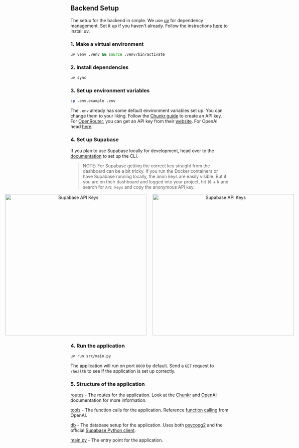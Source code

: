 ## Backend Setup

The setup for the backend in simple. We use [uv](https://docs.astral.sh/uv/) for dependency management. Set it up if you haven't already. Follow the instructions [here](https://docs.astral.sh/uv/getting-started/installation/) to install uv.

### 1. Make a virtual environment

```bash
uv venv .venv && source .venv/bin/activate
```

### 2. Install dependencies

```bash
uv sync
```

### 3. Set up environment variables

```bash
cp .env.example .env
```

The `.env` already has some default environment variables set up. You can change them to your liking. Follow the [Chunkr guide](https://docs.chunkr.ai/docs/get-started/quickstart#step-1-sign-up-and-create-an-api-key) to create an API key. For [OpenRouter](https://openrouter.ai/), you can get an API key from their [website](https://openrouter.ai/settings/keys). For OpenAI head [here](https://platform.openai.com/api-keys).

### 4. Set up Supabase

If you plan to use Supabase locally for development, head over to the [documentation](https://supabase.com/docs/guides/local-development/cli/getting-started) to set up the CLI.

> NOTE: For Supabase getting the correct key straight from the dashboard can be a bit tricky. If you run the Docker containers or have Supabase running locally, the anon keys are easily visible. But if you are on their dashboard and logged into your project, hit ⌘ + k and search for `API keys` and copy the anonymous API key.

<div align="center" style="display: flex; justify-content: center; flex-direction: row; gap: 20px;">
  <img src="https://t7nw0vdho0.ufs.sh/f/wvRR96mLyWoQK5mC22TTo2I7ranDNmQjKq8wAbVZFCE9Uvg6" alt="Supabase API Keys" width="450" >
  <img src="https://t7nw0vdho0.ufs.sh/f/wvRR96mLyWoQWQxXQNJVmpUZczt45sOnMiDTadhfFJP1IgKQ" alt="Supabase API Keys" width="450" >
</div>

### 4. Run the application

```bash
uv run src/main.py
```

The application will run on port `8000` by default. Send a `GET` request to `/health` to see if the application is set up correctly.

### 5. Structure of the application

[routes](./src/routes) - The routes for the application. Look at the [Chunkr](https://docs.chunkr.ai/docs/get-started/overview) and [OpenAI](https://platform.openai.com/docs/api-reference/introduction) documentation for more information.

[tools](./src/tools.py) - The function calls for the application. Reference [function calling](https://platform.openai.com/docs/guides/function-calling) from OpenAI.

[db](./src/db.py) - The database setup for the application. Uses both [psycopg2](https://pypi.org/project/psycopg2/) and the official [Supabase Python client](https://supabase.com/docs/reference/python/introduction).

[main.py](./src/main.py) - The entry point for the application.
